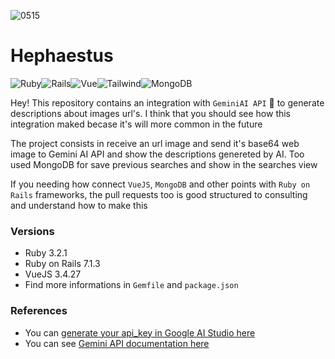 ![0515](https://github.com/Amystherdam/hephaestus/assets/43969809/433585e4-0ea1-4e56-979c-6f26c98aec57)

# Hephaestus

![Ruby](https://img.shields.io/badge/ruby-%23CC342D.svg?style=for-the-badge&logo=ruby&logoColor=white)![Rails](https://img.shields.io/badge/Ruby_on_Rails-CC0000?style=for-the-badge&logo=ruby-on-rails&logoColor=white)![Vue](https://img.shields.io/badge/Vue.js-35495E?style=for-the-badge&logo=vue.js&logoColor=4FC08D
)![Tailwind](https://img.shields.io/badge/Tailwind_CSS-38B2AC?style=for-the-badge&logo=tailwind-css&logoColor=white)![MongoDB](https://img.shields.io/badge/MongoDB-4EA94B?style=for-the-badge&logo=mongodb&logoColor=white)

Hey! This repository contains an integration with `GeminiAI API` 🤖 to generate descriptions about images url's. I think that you should see how this integration maked becase it's will more common in the future

The project consists in receive an url image and send it's base64 web image to Gemini AI API and show the descriptions genereted by AI. Too used MongoDB for save previous searches and show in the searches view

If you needing how connect `VueJS`, `MongoDB` and other points with `Ruby on Rails` frameworks, the pull requests too is good structured to consulting and understand how to make this

### Versions

- Ruby 3.2.1
- Ruby on Rails 7.1.3
- VueJS 3.4.27
- Find more informations in `Gemfile` and `package.json`

### References

- You can [generate your api_key in Google AI Studio here](https://aistudio.google.com/app/apikey)
- You can see [Gemini API documentation here](https://ai.google.dev/gemini-api/docs)
